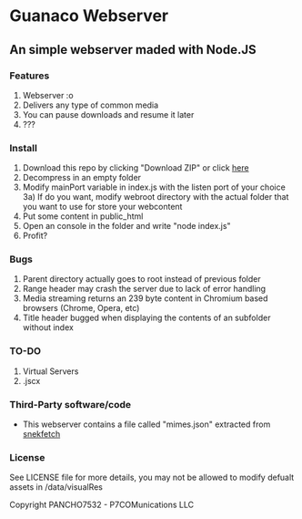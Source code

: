 # Guanaco Webserver
## An simple webserver maded with Node.JS

### Features
1) Webserver :o
2) Delivers any type of common media
3) You can pause downloads and resume it later
4) ???

### Install
1) Download this repo by clicking "Download ZIP" or click [here](https://github.com/PANCHO7532/guanaco-webserver/archive/master.zip)
2) Decompress in an empty folder
3) Modify mainPort variable in index.js with the listen port of your choice
3a) If do you want, modify webroot directory with the actual folder that you want to use for store your webcontent
4) Put some content in public_html
5) Open an console in the folder and write "node index.js"
6) Profit?

### Bugs
1) Parent directory actually goes to root instead of previous folder
2) Range header may crash the server due to lack of error handling
3) Media streaming returns an 239 byte content in Chromium based browsers (Chrome, Opera, etc)
4) Title header bugged when displaying the contents of an subfolder without index

### TO-DO
1) Virtual Servers
2) .jscx

### Third-Party software/code
- This webserver contains a file called "mimes.json" extracted from [snekfetch](https://github.com/devsnek/snekfetch)

### License
See LICENSE file for more details, you may not be allowed to modify defualt assets in /data/visualRes

Copyright PANCHO7532 - P7COMunications LLC
